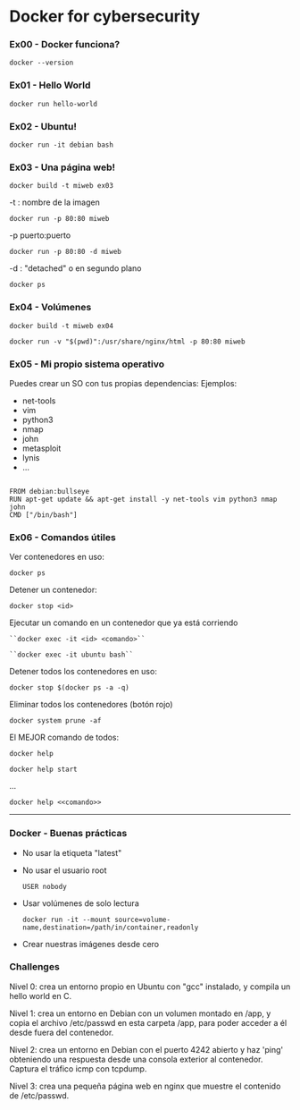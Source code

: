 # Docker for cybersecurity

### Ex00 - Docker funciona?

```docker --version```

### Ex01 - Hello World

```docker run hello-world```

### Ex02 - Ubuntu!

```docker run -it debian bash```

### Ex03 - Una página web!

```docker build -t miweb ex03```

-t : nombre de la imagen

```docker run -p 80:80 miweb```

-p puerto:puerto

```docker run -p 80:80 -d miweb```

-d : "detached" o en segundo plano

```docker ps```

### Ex04 - Volúmenes

```docker build -t miweb ex04```

```docker run -v "$(pwd)":/usr/share/nginx/html -p 80:80 miweb```

### Ex05 - Mi propio sistema operativo

Puedes crear un SO con tus propias dependencias:
    Ejemplos:

- net-tools
- vim
- python3
- nmap
- john
- metasploit
- lynis
- ...


```docker

FROM debian:bullseye
RUN apt-get update && apt-get install -y net-tools vim python3 nmap john
CMD ["/bin/bash"] 

```

### Ex06 - Comandos útiles

Ver contenedores en uso: 

``docker ps``

Detener un contenedor:

``docker stop <id>``


Ejecutar un comando en un contenedor que ya está corriendo
    
    ``docker exec -it <id> <comando>``

    ``docker exec -it ubuntu bash``

Detener todos los contenedores en uso:

``docker stop $(docker ps -a -q)``

Eliminar todos los contenedores (botón rojo)

``docker system prune -af``

El MEJOR comando de todos:

``docker help``

``docker help start``

...

``docker help <<comando>>``

<hr>


### Docker - Buenas prácticas


- No usar la etiqueta "latest"

- No usar el usuario root

    ```USER nobody```

- Usar volúmenes de solo lectura

    `` docker run -it --mount source=volume-name,destination=/path/in/container,readonly ``

- Crear nuestras imágenes desde cero


### Challenges

Nivel 0: crea un entorno propio en Ubuntu con "gcc" instalado, y compila un hello world en C.​

Nivel 1: crea un entorno en Debian con un volumen montado en /app, y copia el archivo /etc/passwd en esta carpeta /app, para poder acceder a él desde fuera del contenedor.​

Nivel 2: crea un entorno en Debian con el puerto 4242 abierto y haz 'ping' obteniendo una respuesta desde una consola exterior al contenedor. Captura el tráfico icmp con tcpdump.

Nivel 3: crea una pequeña página web en nginx que muestre el contenido de /etc/passwd.